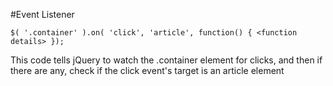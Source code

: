 #Event Listener

```
$( '.container' ).on( 'click', 'article', function() { <function details> });
```

This code tells jQuery to watch the .container element for clicks, and then if there are any, check if the click event's target is an article element

